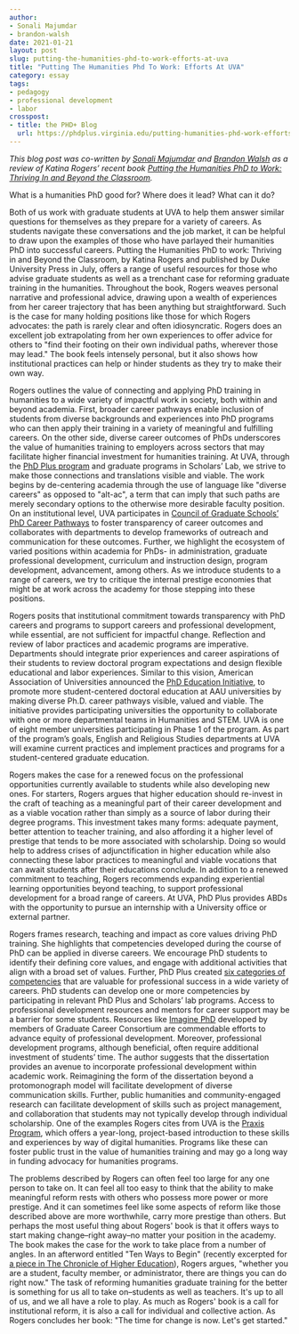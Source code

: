 ```yaml
---
author: 
- Sonali Majumdar
- brandon-walsh
date: 2021-01-21
layout: post
slug: putting-the-humanities-phd-to-work-efforts-at-uva
title: "Putting The Humanities Phd To Work: Efforts At UVA"
category: essay
tags:
- pedagogy
- professional development
- labor
crosspost:
- title: the PHD+ Blog
  url: https://phdplus.virginia.edu/putting-humanities-phd-work-efforts-uva
---
```


*This blog post was co-written by [Sonali Majumdar](https://phdplus.virginia.edu/people/sonali-majumdar) and [Brandon Walsh](https://phdplus.virginia.edu/people/brandon-walsh) as a review of Katina Rogers’ recent book [Putting the Humanities PhD to Work: Thriving In and Beyond the Classroom](https://www.dukeupress.edu/putting-the-humanities-phd-to-work).*

What is a humanities PhD good for? Where does it lead? What can it do? 

Both of us work with graduate students at UVA to help them answer similar questions for themselves as they prepare for a variety of careers. As students navigate these conversations and the job market, it can be helpful to draw upon the examples of those who have parlayed their humanities PhD into successful careers. Putting the Humanities PhD to work: Thriving in and Beyond the Classroom, by Katina Rogers and published by Duke University Press in July, offers a range of useful resources for those who advise graduate students as well as a trenchant case for reforming graduate training in the humanities. Throughout the book, Rogers weaves personal narrative and professional advice, drawing upon a wealth of experiences from her career trajectory that has been anything but straightforward. Such is the case for many holding positions like those for which Rogers advocates: the path is rarely clear and often idiosyncratic. Rogers does an excellent job extrapolating from her own experiences to offer advice for others to "find their footing on their own individual paths, wherever those may lead." The book feels intensely personal, but it also shows how institutional practices can help or hinder students as they try to make their own way.

Rogers outlines the value of connecting and applying PhD training in humanities to a wide variety of impactful work in society, both within and beyond academia. First, broader career pathways enable inclusion of students from diverse backgrounds and experiences into PhD programs who can then apply their training in a variety of meaningful and fulfilling careers. On the other side, diverse career outcomes of PhDs underscores the value of humanities training to employers across sectors that may facilitate higher financial investment for humanities training. At UVA, through the [PhD Plus program](https://phdplus.virginia.edu/) and graduate programs in Scholars’ Lab, we strive to make those connections and translations visible and viable. The work begins by de-centering academia through the use of language like "diverse careers" as opposed to "alt-ac", a term that can imply that such paths are merely secondary options to the otherwise more desirable faculty position. On an institutional level, UVA participates in [Council of Graduate Schools’ PhD Career Pathways](https://cgsnet.org/understanding-career-pathways) to foster transparency of career outcomes and collaborates with departments to develop frameworks of outreach and communication for these outcomes. Further, we highlight the ecosystem of varied positions within academia for PhDs- in administration, graduate professional development, curriculum and instruction design, program development, advancement, among others. As we introduce students to a range of careers, we try to critique the internal prestige economies that might be at work across the academy for those stepping into these positions. 

Rogers posits that institutional commitment towards transparency with PhD careers and programs to support careers and professional development, while essential, are not sufficient for impactful change. Reflection and review of labor practices and academic programs are imperative. Departments should integrate prior experiences and career aspirations of their students to review doctoral program expectations and design flexible educational and labor experiences. Similar to this vision, American Association of Universities announced the [PhD Education Initiative](https://www.aau.edu/education-community-impact/graduate-education/phd-education-initiative), to promote more student-centered doctoral education at AAU universities by making diverse Ph.D. career pathways visible, valued and viable. The initiative provides participating universities the opportunity to collaborate with one or more departmental teams in Humanities and STEM. UVA is one of eight member universities participating in Phase 1 of the program. As part of the program’s goals, English and Religious Studies departments at UVA will examine current practices and implement practices and programs for a student-centered graduate education.

Rogers makes the case for a renewed focus on the professional opportunities currently available to students while also developing new ones. For starters, Rogers argues that higher education should re-invest in the craft of teaching as a meaningful part of their career development and as a viable vocation rather than simply as a source of labor during their degree programs. This investment takes many forms: adequate payment, better attention to teacher training, and also affording it a higher level of prestige that tends to be more associated with scholarship. Doing so would help to address crises of adjunctification in higher education while also connecting these labor practices to meaningful and viable vocations that can await students after their educations conclude. In addition to a renewed commitment to teaching, Rogers recommends expanding experiential learning opportunities beyond teaching, to support professional development for a broad range of careers. At UVA, PhD Plus provides ABDs with the opportunity to pursue an internship with a University office or external partner. 

Rogers frames research, teaching and impact as core values driving PhD training. She highlights that competencies developed during the course of PhD can be applied in diverse careers. We encourage PhD students to identify their defining core values, and engage with additional activities that align with a broad set of values. Further, PhD Plus created [six categories of competencies](https://phdplus.virginia.edu/about/phd-plus-program/phd-plus-core-competencies) that are valuable for professional success in a wide variety of careers. PhD students can develop one or more competencies by participating in relevant PhD Plus and Scholars’ lab programs. Access to professional development resources and mentors for career support may be a barrier for some students. Resources like [Imagine PhD](https://www.imaginephd.com/) developed by members of Graduate Career Consortium are commendable efforts to advance equity of professional development. Moreover, professional development programs, although beneficial, often require additional investment of students’ time. The author suggests that the dissertation provides an avenue to incorporate professional development within academic work. Reimagining the form of the dissertation beyond a protomonograph model will facilitate development of diverse communication skills. Further, public humanities and community-engaged research can facilitate development of skills such as project management, and collaboration that students may not typically develop through individual scholarship. One of the examples Rogers cites from UVA is the [Praxis Program](https://praxis.scholarslab.org/), which offers a year-long, project-based introduction to these skills and experiences by way of digital humanities. Programs like these can foster public trust in the value of humanities training and may go a long way in funding advocacy for humanities programs. 

The problems described by Rogers can often feel too large for any one person to take on. It can feel all too easy to think that the ability to make meaningful reform rests with others who possess more power or more prestige. And it can sometimes feel like some aspects of reform like those described above are more worthwhile, carry more prestige than others. But perhaps the most useful thing about Rogers' book is that it offers ways to start making change–right away–no matter your position in the academy. The book makes the case for the work to take place from a number of angles. In an afterword entitled "Ten Ways to Begin" (recently excerpted for [a piece in The Chronicle of Higher Education](https://www.chronicle.com/article/10-steps-to-reform-graduate-education-in-the-humanities)), Rogers argues, "whether you are a student, faculty member, or administrator, there are things you can do right now." The task of reforming humanities graduate training for the better is something for us all to take on–students as well as teachers. It's up to all of us, and we all have a role to play. As much as Rogers' book is a call for institutional reform, it is also a call for individual and collective action. As Rogers concludes her book: "The time for change is now. Let's get started." 